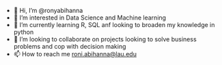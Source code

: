 - 👋 Hi, I’m @ronyabihanna
- 👀 I’m interested in Data Science and Machine learning
- 🌱 I’m currently learning R, SQL anf looking to broaden my knowledge in python
- 💞️ I’m looking to collaborate on projects looking to solve business problems and cop with decision making
- 📫 How to reach me roni.abihanna@lau.edu

<!---
ronyabihanna/ronyabihanna is a ✨ special ✨ repository because its `README.md` (this file) appears on your GitHub profile.
You can click the Preview link to take a look at your changes.
--->
